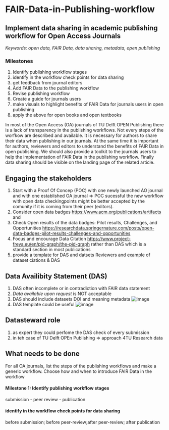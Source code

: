 # FAIR-Data-in-Publishing-workflow
## Implement data sharing in academic publishing workflow for Open Access Journals ##

*Keywords: open data, FAIR Data, data sharing, metadata, open publishing*

### Milestones ###
1. Identify publishing workflow stages
2. identify in the workflow check points for data sharing 
3. get feedback from journal editors
4. Add FAIR Data to the publishing workflow 
5. Revise publishing workflow
6. Create a guide for journals users 
7. make visuals to highlight benefits of FAIR Data for journals users in open publishing
8. apply the above for open books and open textbooks


In most of the Open Access (OA) journals of TU Delft OPEN Publishing there is a lack of transparency in the publishing workflows. Not every steps of the worfkow are described and available. It is necessary for authors to share their data when publishing in our journals. At the same time it is important for authors, reviewers and editors to understand the benefits of FAIR Data in open publishing. We should also provide a toolkit to the journals users to help the implementation of FAIR Data in the publishing workflow. Finally data sharing should be visible on the landing page of the related article. 


## Engaging the stakeholders ##
1. Start with a Proof Of Concep (POC) with one newly launched AO journal and with one established OA journal => POC sucessful the new workflow with open data checkingpoints might be better accepted by the comunity if it is coming from their peer (editors).
2. Consider open data badges https://www.acm.org/publications/artifacts and 
3. Check Open results of the data badges: Pilot results, Challenges, and Opportunities https://researchdata.springernature.com/posts/open-data-badges-pilot-results-challenges-and-opportunities
4. Focus and encourage Data Citation https://www.project-freya.eu/en/pid-graph/the-pid-graph rather than DAS which is a standard section in most publications
5. provide a template for DAS and datsets Reviewers and example of dataset ciations & DAS

## Data Availibity Statement (DAS) ##
1. DAS often incomplete or in contradiction with FAIR data statement 
2. _Data available upon request_ is NOT acceptable
3. DAS should include datasets DOI and meaning metadata
![image](https://user-images.githubusercontent.com/100927928/170696614-cd6fb028-2fdd-4caf-afaa-253b527defc3.png)
5. DAS template could be useful
![image](https://user-images.githubusercontent.com/100927928/170697324-cbea171a-eef0-452a-940d-f478a6c2c49e.png)

## Datasteward role ##
1. as expert they could perfome the DAS check of every submission
2. in teh case of TU Delft OPEn Publishing => approach 4TU Research data  

## What needs to be done ##

For all OA journals, list the steps of the publishing workflows and make a generic workflow.
Choose how and when to introduce FAIR Data in the workflow

#### Milestone 1: Identify publishing workflow stages ####
submission - peer review - publication 

#### identify in the workflow check points for data sharing  ####
before submission; before peer-review;after peer-review; after publication

